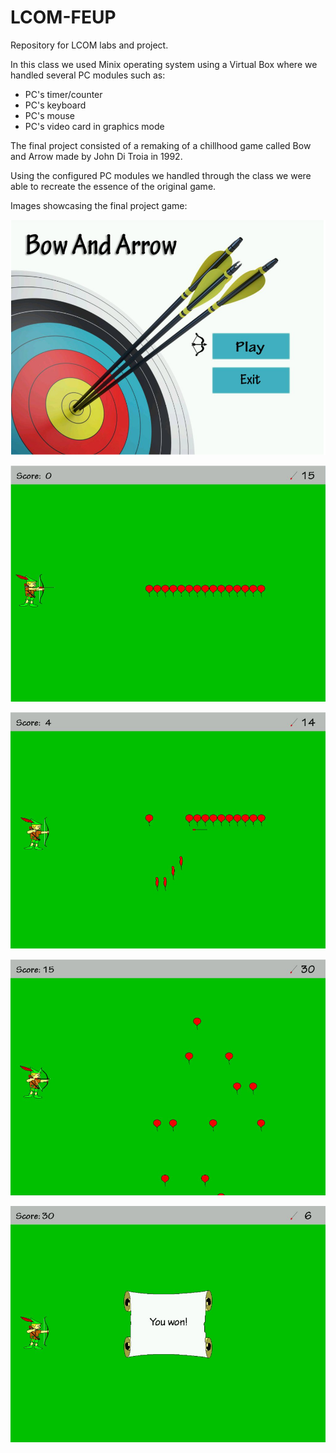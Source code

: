# LCOM-FEUP
Repository for LCOM labs and project.

In this class we used Minix operating system using a Virtual Box where we handled several PC modules such as: 
  - PC's timer/counter
  - PC's keyboard
  - PC's mouse
  - PC's video card in graphics mode

The final project consisted of a remaking of a chillhood game called Bow and Arrow made by John Di Troia in 1992.

Using the configured PC modules we handled through the class we were able to recreate the essence of the original game.

Images showcasing the final project game:

![game_menu](https://github.com/ampzord/FEUP-LCOM/blob/master/pictures/bow_and_arrow_menu.bmp)

![gameplay1](https://github.com/ampzord/FEUP-LCOM/blob/master/pictures/bow_and_arrow_gameplay1.bmp)

![gameplay2](https://github.com/ampzord/FEUP-LCOM/blob/master/pictures/bow_and_arrow_gameplay2.bmp)

![gameplay_level2](https://github.com/ampzord/FEUP-LCOM/blob/master/pictures/bow_and_arrow_level_2_gameplay.bmp)

![won_screen](https://github.com/ampzord/FEUP-LCOM/blob/master/pictures/bow_and_arrow_won_screen.bmp)

